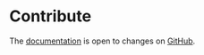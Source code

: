 # Contribute

The [documentation](https://github.com/tau-OS/docs/tree/main/docs) is open to changes on [GitHub](https://github.com/tau-OS).
